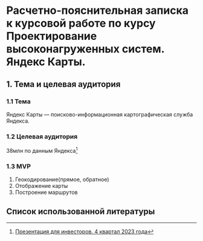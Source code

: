 # Расчетно-пояснительная записка к курсовой работе по курсу Проектирование высоконагруженных систем. Яндекс Карты.
## 1. Тема и целевая аудитория
### 1.1 Тема
Яндекс Карты — поисково-информационная картографическая служба Яндекса.
### 1.2 Целевая аудитория
38млн по данным Яндекса[^1] 

### 1.3 MVP
1. Геокодирование(прямое, обратное)
2. Отображение карты
3. Построение маршрутов

## Список использованной литературы
[^1]: [Презентация для инвесторов. 4 квартал 2023 года](https://yastatic.net/s3/ir-docs/docs/2023/Q4/71ae385276741355556163d5e0f47b4c021c7e93/IR_4Q2023_RUS.pdf)
